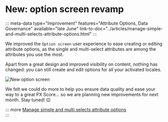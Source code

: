 # New: option screen revamp
::: meta-data type="Improvement" features="Attribute Options, Data Governance" available="late June" link-to-doc="../articles/manage-simple-and-multi-selects-attribute-options.html"
:::

We improved the `Option screen` user experience to ease creating or editing attribute options, as the single and multi-select attributes are among the attributes you use the most.

Apart from a great design and improved visibility on content, nothing has changed: you can still create and edit options for all your activated locales.

![New option screen](../img/new-option-screen.png)

We felt we could do more to help you ensure data quality and ease your way to a great PX Score... so we are planning new improvements for next month. Stay tuned! :wink:

::: more
[Manage simple and multi selects attribute options](../articles/manage-simple-and-multi-selects-attribute-options.html)  
:::
